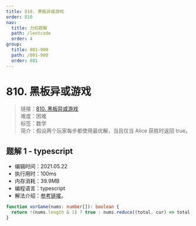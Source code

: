 ```yaml
---
title: 810. 黑板异或游戏
order: 810
nav:
  title: 力扣题解
  path: /leetcode
  order: 4
group:
  title: 801-900
  path: /801-900
  order: 801
---
```


# 810. 黑板异或游戏

> 链接：[810. 黑板异或游戏](https://leetcode-cn.com/problems/chalkboard-xor-game/)  
> 难度：困难  
> 标签：数学  
> 简介：假设两个玩家每步都使用最优解，当且仅当 Alice 获胜时返回 true。

## 题解 1 - typescript

- 编辑时间：2021.05.22
- 执行用时：100ms
- 内存消耗：39.9MB
- 编程语言：typescript
- 解法介绍：[参考链接](https://leetcode-cn.com/problems/chalkboard-xor-game/solution/hei-ban-yi-huo-you-xi-by-leetcode-soluti-eb0c/)。

```typescript
function xorGame(nums: number[]): boolean {
  return !(nums.length & 1) ? true : nums.reduce((total, cur) => total ^ cur, 0) === 0;
}
```
